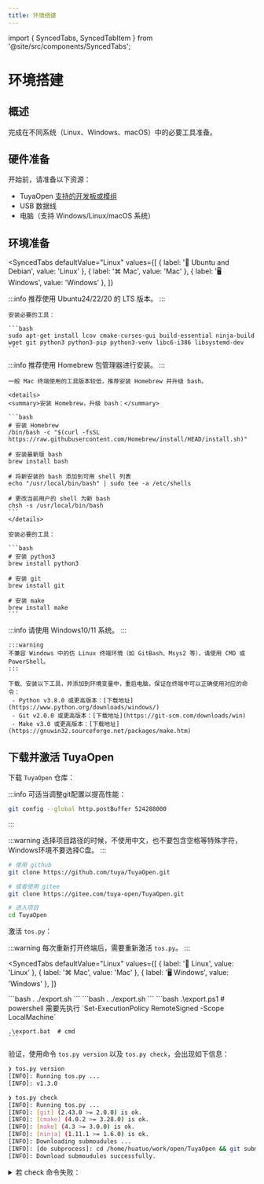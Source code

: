 ```yaml
---
title: 环境搭建
---
```


import { SyncedTabs, SyncedTabItem } from '@site/src/components/SyncedTabs';

# 环境搭建

## 概述

完成在不同系统（Linux、Windows、macOS）中的必要工具准备。

## 硬件准备

开始前，请准备以下资源：
 - TuyaOpen [支持的开发板或模组](../hardware-specific/index.md#硬件平台)
 - USB 数据线
 - 电脑（支持 Windows/Linux/macOS 系统）

## 环境准备

<SyncedTabs
  defaultValue="Linux"
  values={[
    { label: '🐧 Ubuntu and Debian', value: 'Linux' },
    { label: '⌘ Mac', value: 'Mac' },
    { label: '🖥️ Windows', value: 'Windows' },
  ]}
>
  <SyncedTabItem value="Linux">
    :::info
    推荐使用 Ubuntu24/22/20 的 LTS 版本。
    :::

    安装必要的工具：

    ```bash
    sudo apt-get install lcov cmake-curses-gui build-essential ninja-build wget git python3 python3-pip python3-venv libc6-i386 libsystemd-dev
    ```
  </SyncedTabItem>
  <SyncedTabItem value="Mac">
    :::info
    推荐使用 Homebrew 包管理器进行安装。
    :::

    一般 Mac 终端使用的工具版本较低，推荐安装 Homebrew 并升级 bash。

    <details>
    <summary>安装 Homebrew，升级 bash：</summary>

    ```bash
    # 安装 Homebrew
    /bin/bash -c "$(curl -fsSL https://raw.githubusercontent.com/Homebrew/install/HEAD/install.sh)"

    # 安装最新版 bash
    brew install bash

    # 将新安装的 bash 添加到可用 shell 列表
    echo "/usr/local/bin/bash" | sudo tee -a /etc/shells

    # 更改当前用户的 shell 为新 bash
    chsh -s /usr/local/bin/bash
    ```
    </details>

    安装必要的工具：

    ```bash
    # 安装 python3
    brew install python3

    # 安装 git
    brew install git

    # 安装 make
    brew install make
    ```
  </SyncedTabItem>
  <SyncedTabItem value="Windows">
    :::info
    请使用 Windows10/11 系统。
    :::

    :::warning
    不兼容 Windows 中的仿 Linux 终端环境（如 GitBash、Msys2 等），请使用 CMD 或 PowerShell。
    :::

    下载、安装以下工具，并添加到环境变量中，重启电脑，保证在终端中可以正确使用对应的命令：
     - Python v3.8.0 或更高版本：[下载地址](https://www.python.org/downloads/windows/)
     - Git v2.0.0 或更高版本：[下载地址](https://git-scm.com/downloads/win)
     - Make v3.0 或更高版本：[下载地址](https://gnuwin32.sourceforge.net/packages/make.htm)
  </SyncedTabItem>
</SyncedTabs>

## 下载并激活 TuyaOpen

下载 `TuyaOpen` 仓库：

:::info
可适当调整git配置以提高性能：
```bash
git config --global http.postBuffer 524288000
```
:::

:::warning
选择项目路径的时候，不使用中文，也不要包含空格等特殊字符，Windows环境不要选择C盘。
:::

```bash
# 使用 github
git clone https://github.com/tuya/TuyaOpen.git

# 或者使用 gitee
git clone https://gitee.com/tuya-open/TuyaOpen.git

# 进入项目
cd TuyaOpen
```

激活 `tos.py`：

:::warning
每次重新打开终端后，需要重新激活 `tos.py`。
:::

<SyncedTabs
  defaultValue="Linux"
  values={[
    { label: '🐧 Linux', value: 'Linux' },
    { label: '⌘ Mac', value: 'Mac' },
    { label: '🖥️ Windows', value: 'Windows' },
  ]}
>
  <SyncedTabItem value="Linux">
    ```bash
    . ./export.sh
    ```
  </SyncedTabItem>
  <SyncedTabItem value="Mac">
    ```bash
    . ./export.sh
    ```
  </SyncedTabItem>
  <SyncedTabItem value="Windows">
    ```bash
    .\export.ps1  # powershell 需要先执行 `Set-ExecutionPolicy RemoteSigned -Scope LocalMachine`

    .\export.bat  # cmd
    ```
  </SyncedTabItem>
</SyncedTabs>

验证，使用命令 `tos.py version` 以及 `tos.py check`，会出现如下信息：

```bash
❯ tos.py version
[INFO]: Running tos.py ...
[INFO]: v1.3.0

❯ tos.py check
[INFO]: Running tos.py ...
[INFO]: [git] (2.43.0 >= 2.0.0) is ok.
[INFO]: [cmake] (4.0.2 >= 3.28.0) is ok.
[INFO]: [make] (4.3 >= 3.0.0) is ok.
[INFO]: [ninja] (1.11.1 >= 1.6.0) is ok.
[INFO]: Downloading submoudules ...
[INFO]: [do subprocess]: cd /home/huatuo/work/open/TuyaOpen && git submodule update --init
[INFO]: Download submoudules successfully.
```

<details>
<summary>若 check 命令失败：</summary>
```bash
# 工具校验不合格，请安装或升级对应工具

# submodules 下载失败，手动执行 git 命令
git submodule update --init
```
</details>

使用如下命令退出激活 `tos.py`：

<SyncedTabs
  defaultValue="Linux"
  values={[
    { label: '🐧 Linux', value: 'Linux' },
    { label: '⌘ Mac', value: 'Mac' },
    { label: '🖥️ Windows', value: 'Windows' },
  ]}
>
  <SyncedTabItem value="Linux">
    ```bash
    deactivate
    ```
  </SyncedTabItem>
  <SyncedTabItem value="Mac">
    ```bash
    deactivate
    ```
  </SyncedTabItem>
  <SyncedTabItem value="Windows">
    ```bash
    exit
    ```
  </SyncedTabItem>
</SyncedTabs>

关于 `tos.py` 更详细的说明方法，可使用命令 `tos.py --help` 进行查看，或参考 [tos.py 工具使用](../tos-tools/tos-guide.md)。

## 常见问题

### `tos.py` 激活失败

- 如果激活失败，可能是因为没有安装 `python3-venv`，请安装后重新激活。

  ```bash
  sudo apt-get install python3-venv
  ```

- `tos.py` 激活时会自动创建 `./.venv` 目录。如果激活失败，需要删除 `./.venv` 目录，并重新激活。
